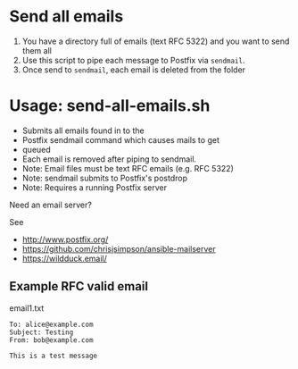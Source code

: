 # Send all emails

1. You have a directory full of emails (text RFC 5322) and you want to send them all
2. Use this script to pipe each message to Postfix via `sendmail`.
3. Once send to `sendmail`, each email is deleted from the folder


# Usage: send-all-emails.sh <path-to-emails>

- Submits all emails found in <path-to-emails> to the
- Postfix  sendmail command which causes mails to get
- queued
- Each email is removed after piping to sendmail.
- Note: Email files must be text RFC emails (e.g. RFC 5322)
- Note: sendmail submits to Postfix's postdrop
- Note: Requires a running Postfix server

Need an email server?

See 
- http://www.postfix.org/
- https://github.com/chrisjsimpson/ansible-mailserver
- https://wildduck.email/


## Example RFC valid email

email1.txt
```
To: alice@example.com
Subject: Testing
From: bob@example.com

This is a test message
```
